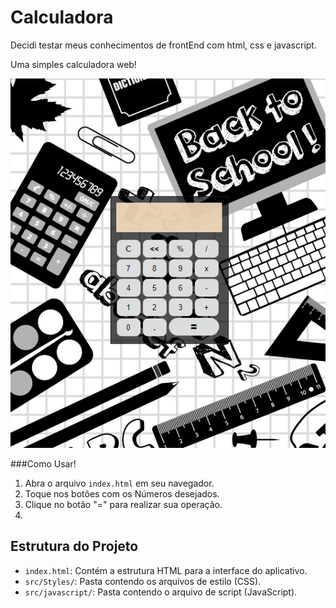 # Calculadora
 Decidi testar meus conhecimentos de frontEnd com html, css e javascript.




Uma simples calculadora web!

 ![Alt text](image.png)

 ###Como Usar!
 
 1. Abra o arquivo `index.html` em seu navegador.
2. Toque nos botões com os Números desejados.
3. Clique no botão "=" para realizar sua operação.
4. 
## Estrutura do Projeto

- `index.html`: Contém a estrutura HTML para a interface do aplicativo.
- `src/Styles/`: Pasta contendo os arquivos de estilo (CSS).
- `src/javascript/`: Pasta contendo o arquivo de script (JavaScript).
